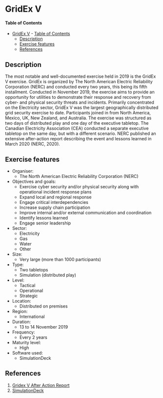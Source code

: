 # GridEx V

#### Table of Contents

<!-- START doctoc generated TOC please keep comment here to allow auto update -->
<!-- DON'T EDIT THIS SECTION, INSTEAD RE-RUN doctoc TO UPDATE -->


- [GridEx V](#gridex-v)
      - [Table of Contents](#table-of-contents)
  - [Description](#description)
  - [Exercise features](#exercise-features)
  - [References](#references)

<!-- END doctoc generated TOC please keep comment here to allow auto update -->

## Description 
The most notable and well-documented exercise held in 2019 is the GridEx V exercise. GridEx is organized by The North American Electric Reliability Corporation (NERC) and conducted every two years, this being its fifth installment. Conducted in November 2019, the exercise aims to provide an opportunity for utilities to demonstrate their response and recovery from cyber- and physical security threats and incidents. Primarily concentrated on the Electricity sector, GridEx V was the largest geographically distributed grid security exercise to date. Participants joined in from North America, Mexico, UK, New Zealand, and Australia. The exercise was structured as two days of distributed play and one day of the executive tabletop. The Canadian Electricity Association (CEA) conducted a separate executive tabletop on the same day, but with a different scenario. NERC published an extensive after-action report describing the event and lessons learned in March 2020 (NERC, 2020).

## Exercise features

- Organiser:
  - The North American Electric Reliability Corporation (NERC)
- Objectives and goals:
  - Exercise cyber security and/or physical security along with operational incident response plans 
  - Expand local and regional response 
  - Engage critical interdependencies 
  - Increase supply chain participation
  - Improve internal and/or external communication and coordination
  - Identify lessons learned
  - Engage senior leadership
- Sector: 
  - Electricity
  - Gas
  - Water
  - Other
- Size:
  - Very large (more than 1000 participants)
- Type:
  - Two tabletops
  - Simulation (distributed play)
- Level:
  - Tactical
  - Operational
  - Strategic
- Location:
  - Distributed on premises
- Region:
  - International
- Duration:
  - 13 to 14 November 2019
- Frequency:
  - Every 2 years
- Maturity level:
  - High
- Software used:
  - SimulationDeck 

## References

1. [Gridex V After Action Report](Exercises/GridEx-V/gridexV-report.pdf)
2. [SimulationDeck](https://nusura.com/simulationdeck/)
